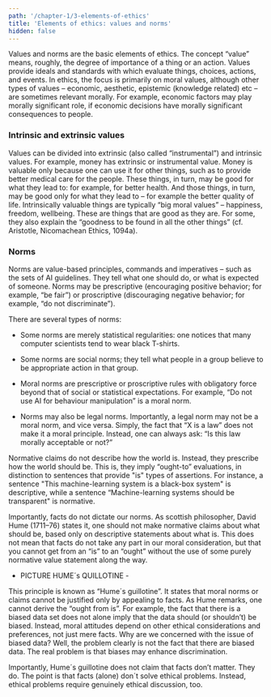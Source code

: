 ```yaml
---
path: '/chapter-1/3-elements-of-ethics'
title: 'Elements of ethics: values and norms'
hidden: false
---
```


Values and norms are the basic elements of ethics. The concept “value” means, roughly, the degree of
importance of a thing or an action. Values provide ideals and standards with which evaluate things, choices,
actions, and events. In ethics, the focus is primarily on moral values, although other types of values
– economic, aesthetic, epistemic (knowledge related) etc – are sometimes relevant morally. For example,
economic factors may play morally significant role, if economic decisions have morally significant
consequences to people.

### Intrinsic and extrinsic values

Values can be divided into extrinsic (also called “instrumental”) and intrinsic values. For example, money
has extrinsic or instrumental value. Money is valuable only because one can use it for other things, such as
to provide better medical care for the people. These things, in turn, may be good for what they lead to: for
example, for better health. And those things, in turn, may be good only for what they lead to – for example
the better quality of life. Intrinsically valuable things are typically “big moral values” – happiness, freedom,
wellbeing. These are things that are good as they are. For some, they also explain the “goodness to be
found in all the other things” (cf. Aristotle, Nicomachean Ethics, 1094a).

### Norms

Norms are value-based principles, commands and imperatives – such as the sets of AI guidelines. They tell
what one should do, or what is expected of someone. Norms may be prescriptive (encouraging positive
behavior; for example, “be fair”) or proscriptive (discouraging negative behavior; for example, “do not
discriminate”).

There are several types of norms:

* Some norms are merely statistical regularities: one notices that many computer scientists tend to
wear black T-shirts.

* Some norms are social norms; they tell what people in a group believe to be appropriate action in
that group.

* Moral norms are prescriptive or proscriptive rules with obligatory force beyond that of social or
statistical expectations. For example, “Do not use AI for behaviour manipulation” is a moral norm.

* Norms may also be legal norms. Importantly, a legal norm may not be a moral norm, and vice
versa. Simply, the fact that “X is a law” does not make it a moral principle. Instead, one can always
ask: “Is this law morally acceptable or not?”

<text-box variant="hint" name="Hume´s Guillotine: Facts, value and norms">

Normative claims do not describe how the world is. Instead, they prescribe how the world should be. This
is, they imply “ought-to” evaluations, in distinction to sentences that provide "is" types of assertions. For
instance, a sentence "This machine-learning system is a black-box system" is descriptive, while a sentence
“Machine-learning systems should be transparent" is normative.

Importantly, facts do not dictate our norms. As scottish philosopher, David Hume (1711–76) states it, one
should not make normative claims about what should be, based only on descriptive statements about what
is. This does not mean that facts do not take any part in our moral consideration, but that you cannot get
from an “is” to an “ought” without the use of some purely normative value statement along the way.

- PICTURE HUME´s QUILLOTINE -

This principle is known as “Hume´s guillotine”. It states that moral norms or claims cannot be justified only
by appealing to facts. As Hume remarks, one cannot derive the “ought from is”. For example, the fact that
there is a biased data set does not alone imply that the data should (or shouldn’t) be biased. Instead, moral
attitudes depend on other ethical considerations and preferences, not just mere facts. Why are we
concerned with the issue of biased data? Well, the problem clearly is not the fact that there are biased
data. The real problem is that biases may enhance discrimination.

Importantly, Hume´s guillotine does not claim that facts don’t matter. They do. The point is that facts
(alone) don´t solve ethical problems. Instead, ethical problems require genuinely ethical discussion, too.

</text-box>
